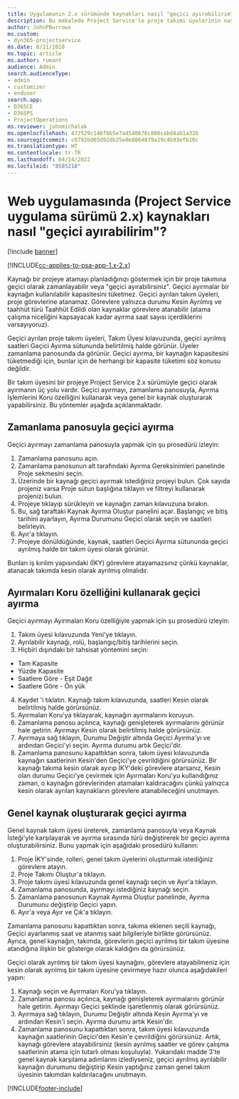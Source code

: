 ```yaml
---
title: Uygulamanın 2.x sürümünde kaynakları nasıl "geçici ayırabilirim"?
description: Bu makalede Project Service'le proje takımı üyelerinin nasıl geçici ayrılabileceği açıklanmaktadır.
author: JohnPBurrows
ms.custom:
- dyn365-projectservice
ms.date: 8/21/2018
ms.topic: article
ms.author: rumant
audience: Admin
search.audienceType:
- admin
- customizer
- enduser
search.app:
- D365CE
- D365PS
- ProjectOperations
ms.reviewer: johnmichalak
ms.openlocfilehash: 472529c146fbb5e7a4540676c880cabd4ab1a32b
ms.sourcegitcommit: c0792bd65d92db25e0e8864879a19c4b93efb10c
ms.translationtype: HT
ms.contentlocale: tr-TR
ms.lasthandoff: 04/14/2022
ms.locfileid: "8585218"
---
```

# <a name="how-do-i-soft-book-resources-in-the-web-app-project-service-app-v2x"></a>Web uygulamasında (Project Service uygulama sürümü 2.x) kaynakları nasıl "geçici ayırabilirim"?

[!include [banner](../includes/psa-now-project-operations.md)]

[!INCLUDE[cc-applies-to-psa-app-1.x-2.x](../includes/cc-applies-to-psa-app-1x-2x.md)]

Kaynağı bir projeye atamayı planladığınızı göstermek için bir proje takımına geçici olarak zamanlayabilir veya "geçici ayırabilirsiniz". Geçici ayırmalar bir kaynağın kullanılabilir kapasitesini tüketmez. Geçici ayrılan takım üyeleri, proje görevlerine atanamaz. Görevlere yalnızca durumu Kesin Ayrılmış ve taahhüt türü Taahhüt Edildi olan kaynaklar görevlere atanabilir (atama çalışma niceliğini kapsayacak kadar ayırma saat sayısı içerdiklerini varsayıyoruz).

Geçici ayrılan proje takımı üyeleri, Takım Üyesi kılavuzunda, geçici ayrılmış saatleri Geçici Ayırma sütununda belirtilmiş halde görünür. Üyeler zamanlama panosunda da görünür. Geçici ayırma, bir kaynağın kapasitesini tüketmediği için, bunlar için de herhangi bir kapasite tüketimi söz konusu değildir.

Bir takım üyesini bir projeye Project Service 2.x sürümüyle geçici olarak ayırmanın üç yolu vardır. Geçici ayırmayı, zamanlama panosuyla, Ayırma İşlemlerini Koru özelliğini kullanarak veya genel bir kaynak oluşturarak yapabilirsiniz. Bu yöntemler aşağıda açıklanmaktadır.

## <a name="soft-book-with-the-schedule-board"></a>Zamanlama panosuyla geçici ayırma

Geçici ayırmayı zamanlama panosuyla yapmak için şu prosedürü izleyin: 
1. Zamanlama panosunu açın.
2. Zamanlama panosunun alt tarafındaki Ayırma Gereksinimleri panelinde Proje sekmesini seçin.
3. Üzerinde bir kaynağı geçici ayırmak istediğiniz projeyi bulun. Çok sayıda projeniz varsa Proje sütun başlığına tıklayın ve filtreyi kullanarak projenizi bulun.
4. Projeye tıklayıp sürükleyin ve kaynağın zaman kılavuzuna bırakın.
5. Bu, sağ taraftaki Kaynak Ayırma Oluştur panelini açar. Başlangıç ve bitiş tarihini ayarlayın, Ayırma Durumunu Geçici olarak seçin ve saatleri belirleyin. 
6. Ayır'a tıklayın.
7. Projeye dönüldüğünde, kaynak, saatleri Geçici Ayırma sütununda geçici ayrılmış halde bir takım üyesi olarak görünür.

Bunları iş kırılım yapısındaki (İKY) görevlere atayamazsınız çünkü kaynaklar, atanacak takımda kesin olarak ayrılmış olmalıdır.

## <a name="soft-book-using-the-maintain-bookings-feature"></a>Ayırmaları Koru özelliğini kullanarak geçici ayırma

Geçici ayırmayı Ayırmaları Koru özelliğiyle yapmak için şu prosedürü izleyin:
1. Takım üyesi kılavuzunda Yeni'ye tıklayın.
2. Ayrılabilir kaynağı, rolü, başlangıç/bitiş tarihlerini seçin.
3. Hiçbiri dışındaki bir tahsisat yöntemini seçin:
- Tam Kapasite
- Yüzde Kapasite
- Saatlere Göre - Eşit Dağıt
- Saatlere Göre - Ön yük
4. Kaydet 'i tıklatın. Kaynağı takım kılavuzunda, saatleri Kesin olarak belirtilmiş halde görürsünüz.
5. Ayırmaları Koru'ya tıklayarak, kaynağın ayırmalarını koruyun.
6. Zamanlama panosu açılınca, kaynağı genişleterek ayırmalarını görünür hale getirin. Ayırmayı Kesin olarak belirtilmiş halde görürsünüz.
7. Ayırmaya sağ tıklayın, Durumu Değiştir altında Geçici Ayırma'yı ve ardından Geçici'yi seçin. Ayırma durumu artık Geçici'dir.
8. Zamanlama panosunu kapattıktan sonra, takım üyesi kılavuzunda kaynağın saatlerinin Kesin'den Geçici'ye çevrildiğini görürsünüz.
Bir kaynağı takıma kesin olarak ayırıp İKY'deki görevlere atarsanız, Kesin olan durumu Geçici'ye çevirmek için Ayırmaları Koru'yu kullandığınız zaman, o kaynağın görevlerinden atamaları kaldıracağını çünkü yalnızca kesin olarak ayrılan kaynakların görevlere atanabileceğini unutmayın.

## <a name="soft-book-by-creating-a-generic-resource"></a>Genel kaynak oluşturarak geçici ayırma

Genel kaynak takım üyesi üreterek, zamanlama panosuyla veya Kaynak İsteği'yle karşılayarak ve ayırma sırasında türü değiştirerek bir geçici ayırma oluşturabilirsiniz.
Bunu yapmak için aşağıdaki prosedürü kullanın:

1. Proje İKY'sinde, rolleri, genel takım üyelerini oluşturmak istediğiniz görevlere atayın.
2. Proje Takımı Oluştur'a tıklayın.
3. Proje takımı üyesi kılavuzunda genel kaynağı seçin ve Ayır'a tıklayın.
4. Zamanlama panosunda, ayırmayı istediğiniz kaynağı seçin.
5. Zamanlama panosunun Kaynak Ayırma Oluştur panelinde, Ayırma Durumunu değiştirip Geçici yapın.
6. Ayır'a veya Ayır ve Çık'a tıklayın.

Zamanlama panosunu kapattıktan sonra, takıma eklenen seçili kaynağı, Geçici ayarlanmış saat ve atanmış saat bilgileriyle birlikte görürsünüz. Ayrıca, genel kaynağın, takımda, görevlerin geçici ayrılmış bir takım üyesine atandığına ilişkin bir gösterge olarak kaldığını da görürsünüz.

Geçici olarak ayrılmış bir takım üyesi kaynağını, görevlere atayabilmeniz için kesin olarak ayrılmış bir takım üyesine çevirmeye hazır olunca aşağıdakileri yapın:

1. Kaynağı seçin ve Ayırmaları Koru'ya tıklayın.
2. Zamanlama panosu açılınca, kaynağı genişleterek ayırmalarını görünür hale getirin. Ayırmayı Geçici şeklinde işaretlenmiş olarak görürsünüz.
3. Ayırmaya sağ tıklayın, Durumu Değiştir altında Kesin Ayırma'yı ve ardından Kesin'i seçin. Ayırma durumu artık Kesin'dir.
4. Zamanlama panosunu kapattıktan sonra, takım üyesi kılavuzunda kaynağın saatlerinin Geçici'den Kesin'e çevrildiğini görürsünüz. Artık, kaynağı görevlere atayabilirsiniz (kesin ayrılmış saatler ve görev çalışma saatlerinin atama için tutarlı olması koşuluyla). Yukarıdaki madde 3'te genel kaynak karşılama adımlarını izlediyseniz, geçici ayrılmış ayrılabilir kaynağın durumunu değiştirip Kesin yaptığınız zaman genel takım üyesinin takımdan kaldırılacağını unutmayın.


[!INCLUDE[footer-include](../includes/footer-banner.md)]
